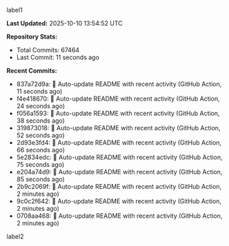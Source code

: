 
label1 
<!-- ACTIVITY_START -->
**Last Updated:** 2025-10-10 13:54:52 UTC

**Repository Stats:**
- Total Commits: 67464
- Last Commit: 11 seconds ago

**Recent Commits:**
- 837a72d9a: 🤖 Auto-update README with recent activity (GitHub Action, 11 seconds ago)
- f4e418670: 🤖 Auto-update README with recent activity (GitHub Action, 24 seconds ago)
- f056a1593: 🤖 Auto-update README with recent activity (GitHub Action, 38 seconds ago)
- 319873018: 🤖 Auto-update README with recent activity (GitHub Action, 52 seconds ago)
- 2d93e3fd4: 🤖 Auto-update README with recent activity (GitHub Action, 66 seconds ago)
- 5e2834edc: 🤖 Auto-update README with recent activity (GitHub Action, 75 seconds ago)
- e204a74d9: 🤖 Auto-update README with recent activity (GitHub Action, 85 seconds ago)
- 2b9c2069f: 🤖 Auto-update README with recent activity (GitHub Action, 2 minutes ago)
- 9c0c2f642: 🤖 Auto-update README with recent activity (GitHub Action, 2 minutes ago)
- 0708aa468: 🤖 Auto-update README with recent activity (GitHub Action, 2 minutes ago)
<!-- ACTIVITY_END -->

label2
